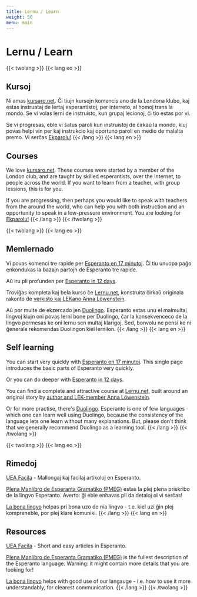 ```yaml
---
title: Lernu / Learn
weight: 50
menu: main
---
```


# Lernu / Learn

{{< twolang >}}
  {{< lang eo >}}
## Kursoj

Ni amas [kursaro.net](http://kursaro.net). Ĉi tiujn kursojn komencis ano de la Londona klubo, kaj estas instruataj de lertaj esperantistoj, per interreto, al homoj trans la mondo. Se vi volas lerni de instruisto, kun grupaj lecionoj, ĉi tio estas por vi.

Se vi progresas, eble vi ŝatus paroli kun instruistoj de ĉirkaŭ la mondo, kiuj povas helpi vin per kaj instrukcio kaj oportuno paroli en medio de malalta premo. Vi serĉas [Ekparolu!](../ekparolu)
  {{< /lang >}}
  {{< lang en >}}
## Courses

We love [kursaro.net](http://kursaro.net). These courses were started by a member of the London club, and are taught by skilled esperantists, over the Internet, to people across the world. If you want to learn from a teacher, with group lessions, this is for you.

If you are progressing, then perhaps you would like to speak with teachers from the around the world, who can help you with both instruction and an opportunity to speak in a low-pressure environment. You are looking for [Ekparolu!](../ekparolu)
  {{< /lang >}}
{{< /twolang >}}

{{< twolang >}}
  {{< lang eo >}}
## Memlernado

Vi povas komenci tre rapide per [Esperanto en 17 minutoj](https://undeconstructed.github.io/leciono1/). Ĉi tiu unuopa paĝo enkondukas la bazajn partojn de Esperanto tre rapide.

Aŭ iru pli profunden per [Esperanto in 12 days](https://learn.esperanto.com/en).

Troviĝas kompleta kaj bela kurso ĉe [Lernu.net](https://lernu.net/), konstruita ĉirkaŭ originala rakonto de [verkisto kaj LEKano Anna Löwenstein](https://en.wikipedia.org/wiki/Anna_L%C3%B6wenstein).

Aŭ por multe de ekzercado jen [Duolingo](https://www.duolingo.com/course/eo/en/Learn-Esperanto). Esperanto estas unu el malmultaj lingvoj kiujn oni povas lerni bone per Duolingo, ĉar la konsekvenceco de la lingvo permesas ke oni lernu sen multaj klarigoj. Sed, bonvolu ne pensi ke ni ĝenerale rekomendas Duolingon kiel lernilon.
  {{< /lang >}}
  {{< lang en >}}
## Self learning

You can start very quickly with [Esperanto en 17 minutoj](https://undeconstructed.github.io/leciono1/). This single page introduces the basic parts of Esperanto very quickly.

Or you can do deeper with [Esperanto in 12 days](https://learn.esperanto.com/en).

You can find a complete and attractive course at [Lernu.net](https://lernu.net/), built around an original story by [author and LEK-member Anna Löwenstein](https://en.wikipedia.org/wiki/Anna_L%C3%B6wenstein).

Or for more practise, there's [Duolingo](https://www.duolingo.com/course/eo/en/Learn-Esperanto). Esperanto is one of few languages which one can learn well using Duolingo, because the consistency of the language lets one learn without many explanations. But, please don't think that we generally recommend Duolingo as a learning tool.
  {{< /lang >}}
{{< /twolang >}}

{{< twolang >}}
  {{< lang eo >}}
## Rimedoj

[UEA Facila](https://uea.facila.org/) - Mallongaj kaj facilaj artikoloj en Esperanto.

[Plena Manlibro de Esperanta Gramatiko (PMEG)](http://bertilow.com/pmeg/detala_enhavo.html) estas la plej plena priskribo de la lingvo Esperanto. Averto: ĝi eble enhavas pli da detaloj ol vi serĉas!

[La bona lingvo](https://labonalingvo.org/) helpas pri bona uzo de nia lingvo - t.e. kiel uzi ĝin plej kompreneble, por plej klare komuniki.
  {{< /lang >}}
  {{< lang en >}}
## Resources

[UEA Facila](https://uea.facila.org/) - Short and easy articles in Esperanto.

[Plena Manlibro de Esperanta Gramatiko (PMEG)](http://bertilow.com/pmeg/detala_enhavo.html) is the fullest description of the Esperanto language. Warning: it might contain more details that you are looking for!

[La bona lingvo](https://labonalingvo.org/) helps with good use of our langauge - i.e. how to use it more understandably, for clearest communication.
  {{< /lang >}}
{{< /twolang >}}
